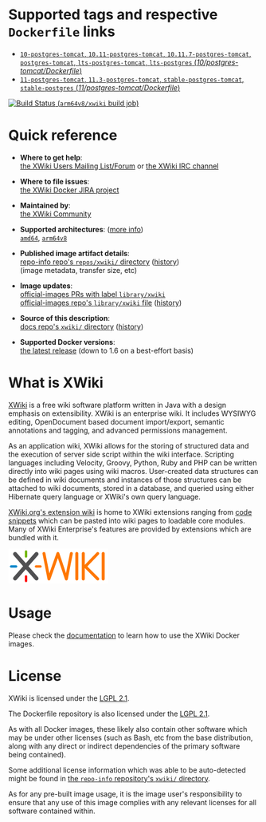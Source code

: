 <!--

********************************************************************************

WARNING:

    DO NOT EDIT "xwiki/README.md"

    IT IS AUTO-GENERATED

    (from the other files in "xwiki/" combined with a set of templates)

********************************************************************************

-->

# Supported tags and respective `Dockerfile` links

-	[`10-postgres-tomcat`, `10.11-postgres-tomcat`, `10.11.7-postgres-tomcat`, `postgres-tomcat`, `lts-postgres-tomcat`, `lts-postgres` (*10/postgres-tomcat/Dockerfile*)](https://github.com/xwiki-contrib/docker-xwiki/blob/691c39ff7a15fb904556d2c849d517b8f739bd77/10/postgres-tomcat/Dockerfile)
-	[`11-postgres-tomcat`, `11.3-postgres-tomcat`, `stable-postgres-tomcat`, `stable-postgres` (*11/postgres-tomcat/Dockerfile*)](https://github.com/xwiki-contrib/docker-xwiki/blob/eb004a9113fadd1c37e6c8a627476f7ba44138d5/11/postgres-tomcat/Dockerfile)

[![Build Status](https://doi-janky.infosiftr.net/job/multiarch/job/arm64v8/job/xwiki/badge/icon) (`arm64v8/xwiki` build job)](https://doi-janky.infosiftr.net/job/multiarch/job/arm64v8/job/xwiki/)

# Quick reference

-	**Where to get help**:  
	[the XWiki Users Mailing List/Forum](http://dev.xwiki.org/xwiki/bin/view/Community/MailingLists) or [the XWiki IRC channel](http://dev.xwiki.org/xwiki/bin/view/Community/IRC)

-	**Where to file issues**:  
	[the XWiki Docker JIRA project](http://jira.xwiki.org/browse/XDOCKER)

-	**Maintained by**:  
	[the XWiki Community](https://github.com/xwiki-contrib/docker-xwiki)

-	**Supported architectures**: ([more info](https://github.com/docker-library/official-images#architectures-other-than-amd64))  
	[`amd64`](https://hub.docker.com/r/amd64/xwiki/), [`arm64v8`](https://hub.docker.com/r/arm64v8/xwiki/)

-	**Published image artifact details**:  
	[repo-info repo's `repos/xwiki/` directory](https://github.com/docker-library/repo-info/blob/master/repos/xwiki) ([history](https://github.com/docker-library/repo-info/commits/master/repos/xwiki))  
	(image metadata, transfer size, etc)

-	**Image updates**:  
	[official-images PRs with label `library/xwiki`](https://github.com/docker-library/official-images/pulls?q=label%3Alibrary%2Fxwiki)  
	[official-images repo's `library/xwiki` file](https://github.com/docker-library/official-images/blob/master/library/xwiki) ([history](https://github.com/docker-library/official-images/commits/master/library/xwiki))

-	**Source of this description**:  
	[docs repo's `xwiki/` directory](https://github.com/docker-library/docs/tree/master/xwiki) ([history](https://github.com/docker-library/docs/commits/master/xwiki))

-	**Supported Docker versions**:  
	[the latest release](https://github.com/docker/docker-ce/releases/latest) (down to 1.6 on a best-effort basis)

# What is XWiki

[XWiki](http://xwiki.org) is a free wiki software platform written in Java with a design emphasis on extensibility. XWiki is an enterprise wiki. It includes WYSIWYG editing, OpenDocument based document import/export, semantic annotations and tagging, and advanced permissions management.

As an application wiki, XWiki allows for the storing of structured data and the execution of server side script within the wiki interface. Scripting languages including Velocity, Groovy, Python, Ruby and PHP can be written directly into wiki pages using wiki macros. User-created data structures can be defined in wiki documents and instances of those structures can be attached to wiki documents, stored in a database, and queried using either Hibernate query language or XWiki's own query language.

[XWiki.org's extension wiki](http://extensions.xwiki.org) is home to XWiki extensions ranging from [code snippets](http://snippets.xwiki.org) which can be pasted into wiki pages to loadable core modules. Many of XWiki Enterprise's features are provided by extensions which are bundled with it.

![logo](https://raw.githubusercontent.com/docker-library/docs/6fb07a8dacbad5cc548b87e4c267823a4aa98660/xwiki/logo.png)

# Usage

Please check the [documentation](https://github.com/xwiki-contrib/docker-xwiki/blob/master/README.md) to learn how to use the XWiki Docker images.

# License

XWiki is licensed under the [LGPL 2.1](https://github.com/xwiki-contrib/docker-xwiki/blob/master/LICENSE).

The Dockerfile repository is also licensed under the [LGPL 2.1](https://github.com/xwiki-contrib/docker-xwiki/blob/master/LICENSE).

As with all Docker images, these likely also contain other software which may be under other licenses (such as Bash, etc from the base distribution, along with any direct or indirect dependencies of the primary software being contained).

Some additional license information which was able to be auto-detected might be found in [the `repo-info` repository's `xwiki/` directory](https://github.com/docker-library/repo-info/tree/master/repos/xwiki).

As for any pre-built image usage, it is the image user's responsibility to ensure that any use of this image complies with any relevant licenses for all software contained within.
